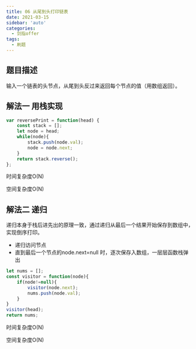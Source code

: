 ```yaml
---
title: 06 从尾到头打印链表
date: 2021-03-15
sidebar: 'auto'
categories:
  - 剑指offer
tags: 
  - 刷题
---
```


## 题目描述

输入一个链表的头节点，从尾到头反过来返回每个节点的值（用数组返回）。

## 解法一 用栈实现

```javascript
var reversePrint = function(head) {
    const stack = [];
    let node = head;
    while(node){
        stack.push(node.val);
        node = node.next;
    }
    return stack.reverse();
};
```

时间复杂度O(N)

空间复杂度O(N)

## 解法二 递归

递归本身于栈后进先出的原理一致，通过递归从最后一个结果开始保存到数组中，实现倒序打印。

- 递归访问节点
- 直到最后一个节点的node.next=null 时，逐次保存入数组，一层层函数栈弹出

```javascript
let nums = [];
const visitor = function(node){
    if(node!=null){
        visitor(node.next);
        nums.push(node.val);
    }
}
visitor(head);
return nums;
```

时间复杂度O(N)

空间复杂度O(N)